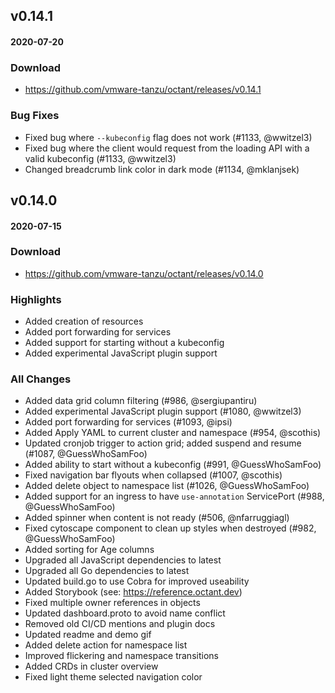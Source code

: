 ## v0.14.1
#### 2020-07-20

### Download
 - https://github.com/vmware-tanzu/octant/releases/v0.14.1

### Bug Fixes
  * Fixed bug where `--kubeconfig` flag does not work (#1133, @wwitzel3)
  * Fixed bug where the client would request from the loading API with a valid kubeconfig (#1133, @wwitzel3)
  * Changed breadcrumb link color in dark mode (#1134, @mklanjsek)

## v0.14.0
#### 2020-07-15

### Download
 - https://github.com/vmware-tanzu/octant/releases/v0.14.0

### Highlights
  * Added creation of resources
  * Added port forwarding for services
  * Added support for starting without a kubeconfig
  * Added experimental JavaScript plugin support

### All Changes
  * Added data grid column filtering (#986, @sergiupantiru)
  * Added experimental JavaScript plugin support (#1080, @wwitzel3)
  * Added port forwarding for services (#1093, @ipsi)
  * Added Apply YAML to current cluster and namespace (#954, @scothis)
  * Updated cronjob trigger to action grid; added suspend and resume (#1087, @GuessWhoSamFoo)
  * Added ability to start without a kubeconfig (#991, @GuessWhoSamFoo)
  * Fixed navigation bar flyouts when collapsed (#1007, @scothis)
  * Added delete object to namespace list (#1026, @GuessWhoSamFoo)
  * Added support for an ingress to have `use-annotation` ServicePort (#988, @GuessWhoSamFoo)
  * Added spinner when content is not ready (#506, @nfarruggiagl)
  * Fixed cytoscape component to clean up styles when destroyed (#982, @GuessWhoSamFoo)
  * Added sorting for Age columns
  * Upgraded all JavaScript dependencies to latest
  * Upgraded all Go dependencies to latest
  * Updated build.go to use Cobra for improved useability
  * Added Storybook (see: https://reference.octant.dev)
  * Fixed multiple owner references in objects
  * Updated dashboard.proto to avoid name conflict
  * Removed old CI/CD mentions and plugin docs
  * Updated readme and demo gif
  * Added delete action for namespace list
  * Improved flickering and namespace transitions
  * Added CRDs in cluster overview
  * Fixed light theme selected navigation color
